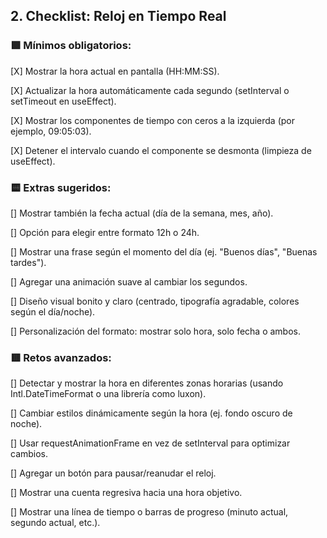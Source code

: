 ## 2. Checklist: Reloj en Tiempo Real

### 🟩 Mínimos obligatorios:

[X] Mostrar la hora actual en pantalla (HH:MM:SS).

[X] Actualizar la hora automáticamente cada segundo (setInterval o setTimeout en useEffect).

[X] Mostrar los componentes de tiempo con ceros a la izquierda (por ejemplo, 09:05:03).

[X] Detener el intervalo cuando el componente se desmonta (limpieza de useEffect).

### 🟨 Extras sugeridos:

[] Mostrar también la fecha actual (día de la semana, mes, año).

[] Opción para elegir entre formato 12h o 24h.

[] Mostrar una frase según el momento del día (ej. "Buenos días", "Buenas tardes").

[] Agregar una animación suave al cambiar los segundos.

[] Diseño visual bonito y claro (centrado, tipografía agradable, colores según el día/noche).

[] Personalización del formato: mostrar solo hora, solo fecha o ambos.

### 🟥 Retos avanzados:

[] Detectar y mostrar la hora en diferentes zonas horarias (usando Intl.DateTimeFormat o una librería como luxon).

[] Cambiar estilos dinámicamente según la hora (ej. fondo oscuro de noche).

[] Usar requestAnimationFrame en vez de setInterval para optimizar cambios.

[] Agregar un botón para pausar/reanudar el reloj.

[] Mostrar una cuenta regresiva hacia una hora objetivo.

[] Mostrar una línea de tiempo o barras de progreso (minuto actual, segundo actual, etc.).